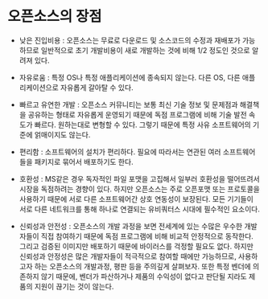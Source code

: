 오픈소스의 장점
===============

 * 낮은 진입비용 : 오픈소스는 무료로 다운로드 및 소스코드의 수정과 재배포가 가능하므로 일반적으로 초기 개발비용이 새로 개발하는 것에 비해 1/2 정도인 것으로 알려져 있다.

 * 자유로움 : 특정 OS나 특정 애플리케이션에 종속되지 않는다. 다른 OS, 다른 애플리케이션으로 자유롭게 갈아탈 수 있다.

 * 빠르고 유연한 개발 : 오픈소스 커뮤니티는 보통 최신 기술 정보 및 문제점과 해결책을 공유하는 형태로 자유롭게 운영되기 때문에 독점 프로그램에 비해 기술 발전 속도가 빠르다. 원하는대로 변형할 수 있다. 그렇기 때문에 특정 사유 소프트웨어의 기준에 얽매이지도 않는다.

 * 편리함 : 소프트웨어의 설치가 편리하다. 필요에 따라서는 연관된 여러 소프트웨어들을 패키지로 묶어서 배포하기도 한다.

 * 호환성 : MS같은 경우 독자적인 파일 포맷을 고집해서 일부러 호환성을 떨어뜨려서 시장을 독점하려는 경향이 있다. 하지만 오픈소스는 주로 오픈포맷 또는 프로토콜을 사용하기 때문에 서로 다른 소프트웨어간 상호 연동성이 보장된다. 모든 기기들이 서로 다른 네트워크를 통해 하나로 연결되는 유비쿼터스 시대에 필수적인 요소이다.

 * 신뢰성과 안전성 : 오픈소스의 개발 과정을 보면 전세계에 있는 수많은 우수한 개발자들이 직접 참여하기 때문에 독점 프로그램에 비해 비교적 안정적으로 동작한다. 그리고 검증된 이미지만 배포하기 때문에 바이러스를 걱정할 필요도 없다. 하지만 신뢰성과 안정성은 많은 개발자들이 적극적으로 참여할 때에만 가능하므로, 사용하고자 하는 오픈소스의 개발과정, 평판 등을 주의깊게 살펴보자. 또한 특정 벤더에 의존하지 않기 때문에, 벤더가 파산하거나 제품의 수익성이 없다고 판단될 지라도 제품의 지원이 끊기는 것이 않는다. 
